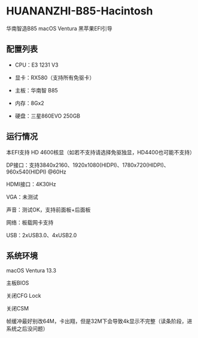 # HUANANZHI-B85-Hacintosh
华南智造B85 macOS Ventura 黑苹果EFI引导
## 配置列表
- CPU：E3 1231 V3

- 显卡：RX580（支持所有免驱卡）

- 主板：华南智 B85

- 内存：8Gx2

- 硬盘：三星860EVO 250GB

## 运行情况
本EFI支持 HD 4600核显（如若不支持请选择免驱独显，HD4400也可能不支持）

DP接口：支持3840x2160、1920x1080(HIDPI)、1780x720(HIDPI)、960x540(HIDPI) @60Hz

HDMI接口：4K30Hz

VGA：未测试

声音：测试OK，支持前面板+后面板

网络：板载网卡支持

USB：2xUSB3.0、4xUSB2.0

## 系统环境
macOS Ventura 13.3

主板BIOS

关闭CFG Lock

关闭CSM

帧缓冲最好别改64M，卡出翔，但是32M下会导致4k显示不完整（读条阶段，进系统之后没问题）

